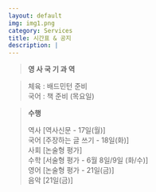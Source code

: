 ```yaml
---
layout: default
img: img1.png
category: Services
title: 시간표 & 공지
description: |
---
```

  >**영 사 국 기 과 역**       

  > 체육 : 배드민턴 준비           
  > 국어 : 책 준비 (목요일)        

  > **수행**        
  >     
  > 역사 [역사신문 - 17일(월)]     
  > 국어 [주장하는 글 쓰기 - 18일(화)]     
  > 사회 [논술형 평가]      
  > 수학 [서술형 평가 - 6월 8일/9일 (화/수)]      
  > 영어 [논술형 평가 - 21일(금)]      
  > 음악 [21일(금)]     